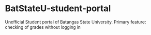 # BatStateU-student-portal
Unofficial Student portal of Batangas State University. Primary feature: checking of grades without logging in
